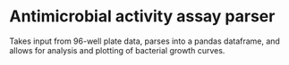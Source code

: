 # Antimicrobial activity assay parser

Takes input from 96-well plate data, parses into a pandas dataframe, and allows for analysis and plotting of bacterial growth curves. 
